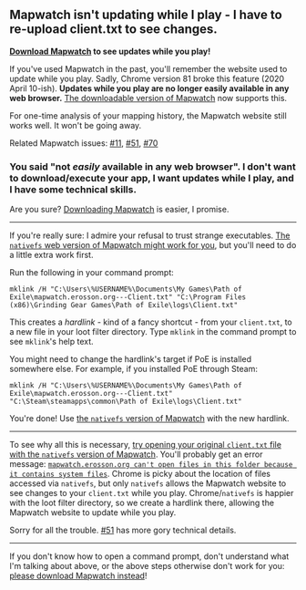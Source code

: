 ## Mapwatch isn't updating while I play - I have to re-upload client.txt to see changes.

**[Download Mapwatch](https://github.com/mapwatch/mapwatch/releases/latest) to see updates while you play!**

If you've used Mapwatch in the past, you'll remember the website used to update while you play. Sadly, Chrome version 81 broke this feature (2020 April 10-ish). **Updates while you play are no longer easily available in any web browser.** [The downloadable version of Mapwatch](https://github.com/mapwatch/mapwatch/releases/latest) now supports this.

For one-time analysis of your mapping history, the Mapwatch website still works well. It won't be going away.

Related Mapwatch issues: [#11](https://github.com/mapwatch/mapwatch/issues/11), [#51](https://github.com/mapwatch/mapwatch/issues/51), [#70](https://github.com/mapwatch/mapwatch/issues/70)

### You said "not *easily* available in any web browser". I don't want to download/execute your app, I want updates while I play, and I have some technical skills.

Are you sure? [Downloading Mapwatch](https://github.com/mapwatch/mapwatch/releases/latest) is easier, I promise.

---

If you're really sure: I admire your refusal to trust strange executables. [The `nativefs` web version of Mapwatch might work for you](https://mapwatch.erosson.org#?backend=www-nativefs), but you'll need to do a little extra work first.

Run the following in your command prompt:

    mklink /H "C:\Users\%USERNAME%\Documents\My Games\Path of Exile\mapwatch.erosson.org---Client.txt" "C:\Program Files (x86)\Grinding Gear Games\Path of Exile\logs\Client.txt"

This creates a *hardlink* - kind of a fancy shortcut - from your `client.txt`, to a new file in your loot filter directory. Type `mklink` in the command prompt to see `mklink`'s help text.

You might need to change the hardlink's target if PoE is installed somewhere else. For example, if you installed PoE through Steam:

    mklink /H "C:\Users\%USERNAME%\Documents\My Games\Path of Exile\mapwatch.erosson.org---Client.txt" "C:\Steam\steamapps\common\Path of Exile\logs\Client.txt"

You're done! Use [the `nativefs` version of Mapwatch](https://mapwatch.erosson.org#?backend=www-nativefs) with the new hardlink.

---

To see why all this is necessary, [try opening your original `client.txt` file with the `nativefs` version of Mapwatch](https://mapwatch.erosson.org#?backend=www-nativefs). You'll probably get an error message: [`mapwatch.erosson.org can't open files in this folder because it contains system files`](https://user-images.githubusercontent.com/238846/71852113-fb2d2b80-30a5-11ea-84aa-79270a63b81f.png). Chrome is picky about the location of files accessed via `nativefs`, but only `nativefs` allows the Mapwatch website to see changes to your `client.txt` while you play. Chrome/`nativefs` is happier with the loot filter directory, so we create a hardlink there, allowing the Mapwatch website to update while you play.

Sorry for all the trouble. [#51](https://github.com/mapwatch/mapwatch/issues/51) has more gory technical details.

---

If you don't know how to open a command prompt, don't understand what I'm talking about above, or the above steps otherwise don't work for you: [please download Mapwatch instead](https://github.com/mapwatch/mapwatch/releases/latest)!
